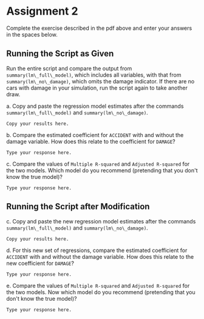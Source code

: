 # Assignment 2

Complete the exercise described in the pdf above and enter your answers in 
the spaces below.

## Running the Script as Given

Run the entire script and compare 
the output from ```summary(lm\_full\_model)```, 
which includes all variables, 
with that from ```summary(lm\_no\_damage)```, 
which omits the damage indicator. 
If there are no cars with damage in your simulation, 
run the script again to take another draw.


a. Copy and paste the regression model estimates after the commands
```summary(lm\_full\_model)``` and ```summary(lm\_no\_damage)```. 

```
Copy your results here.
```


b. Compare the estimated coefficient for ```ACCIDENT``` 
with and without the damage variable. 
How does this relate to the coefficient for ```DAMAGE```?

```
Type your response here.
```


c. Compare the values of 
```Multiple R-squared``` and ```Adjusted R-squared``` for the two models. 
Which model do you recommend (pretending that you don't know the true model)? 

```
Type your response here.
```




## Running the Script after Modification


c. Copy and paste the new regression model estimates after the commands
```summary(lm\_full\_model)``` and ```summary(lm\_no\_damage)```. 

```
Copy your results here.
```


d. For this new set of regressions, compare the estimated coefficient 
for ```ACCIDENT``` with and without the damage variable. 
How does this relate to the new coefficient for ```DAMAGE```?

```
Type your response here.
```


e. Compare the values of 
```Multiple R-squared``` and ```Adjusted R-squared``` for the two models. 
Now which model do you recommend (pretending that you don't know the true model)? 

```
Type your response here.
```

